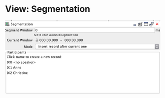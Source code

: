 # View: Segmentation

![../images/EditorView_Segmentation.png](../images/EditorView_Segmentation.png)

